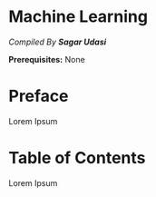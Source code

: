 
$$
$$

$$
$$

$$
$$

# Machine Learning

_Compiled By **Sagar Udasi**_

**Prerequisites:** None

$$
$$

$$
$$

$$
$$

$$
$$

$$
$$

$$
$$

$$
$$

$$
$$ 

$$
$$

$$
$$ 

$$
$$

# Preface

Lorem Ipsum

# Table of Contents

Lorem Ipsum